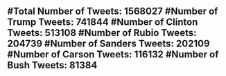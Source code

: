 #Total Number of Tweets: 1568027 
#Number of Trump Tweets: 741844
#Number of Clinton Tweets: 513108
#Number of Rubio Tweets: 204739
#Number of Sanders Tweets: 202109
#Number of Carson Tweets: 116132
#Number of Bush Tweets: 81384
---
